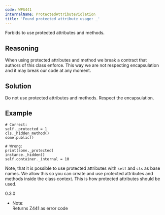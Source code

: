 ```yaml
---
code: WPS441
internalName: ProtectedAttributeViolation
title: 'Found protected attribute usage: _'
---
```


Forbids to use protected attributes and methods.

## Reasoning
When using protected attributes and method we break a contract that
authors of this class enforce. This way we are not respecting
encapsulation and it may break our code at any moment.

## Solution
Do not use protected attributes and methods. Respect the
encapsulation.

## Example

    # Correct:
    self._protected = 1
    cls._hidden_method()
    some.public()
    
    # Wrong:
    print(some._protected)
    instance._hidden()
    self.container._internal = 10

Note, that it is possible to use protected attributes with `self` and
`cls` as base names. We allow this so you can create and use protected
attributes and methods inside the class context. This is how protected
attributes should be used.

<div class="versionadded">

0.3.0

</div>

  - Note:  
    Returns Z441 as error code